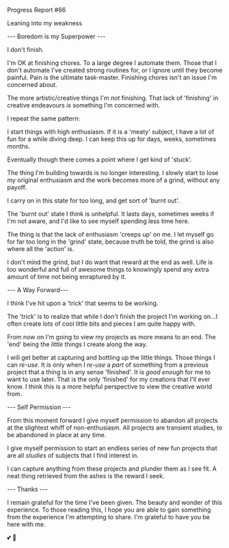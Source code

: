 Progress Report #66

Leaning into my weakness

--- Boredom is my Superpower ---

I don't finish.

I'm OK at finishing chores. To a large degree I automate them. Those that I don't automate I've created strong routines for, or I ignore until they become painful. Pain is the ultimate task-master. Finishing chores isn't an issue I'm concerned about.

The more artistic/creative things I'm _not_ finishing. That lack of 'finishing' in creative endeavours _is_ something I'm concerned with.

I repeat the same pattern:

I start things with high enthusiasm.
If it is a 'meaty' subject, I have a lot of fun for a while diving deep. I can keep this up for days, weeks, sometimes months.

Eventually though there comes a point where I get kind of 'stuck'.

The thing I'm building towards is no longer interesting. I slowly start to lose my original enthusiasm and the work becomes more of a grind, without any payoff.

I carry on in this state for too long, and get sort of 'burnt out'. 

The 'burnt out' state I think is unhelpful. It lasts days, sometimes weeks if I'm not aware, and I'd like to see myself spending less time here.

The thing is that the lack of enthusiasm 'creeps up' on me. I let myself go for far too long in the 'grind' state, because truth be told, the grind is also where all the 'action' is.

I don't mind the grind, but I do want that reward at the end as well. Life is too wonderful and full of awesome things to knowingly spend any extra amount of time not being enraptured by it.

--- A Way Forward---

I think I've hit upon a 'trick' that seems to be working.

The 'trick' is to realize that while I don't finish the project I'm working on...I often create lots of cool little bits and pieces I am quite happy with.

From now on I'm going to view my projects as more means to an end. The 'end' being the _little_ things I create along the way.

I will get better at capturing and bottling up the little things. Those things I can _re-use_. It is only when I _re-use_ a _part_ of something from a previous project that a thing is in any sense 'finished'. It is _good enough_ for me to want to use later. That is the only 'finished' for my creations that I'll ever know. I think this is a more helpful perspective to view the creative world from.

--- Self Permission ---

From this moment forward I give myself permission to abandon all projects at the slightest whiff of non-enthusiasm. All projects are transient studies, to be abandoned in place at any time.

I give myself permission to start an endless series of new fun projects that are all _studies_ of subjects that I find interest in.

I can capture anything from these projects and plunder them as I see fit. A neat thing retrieved from the ashes is the reward I seek.

--- Thanks ---

I remain grateful for the time I've been given. The beauty and wonder of this experience. To those reading this, I hope you are able to gain something from the experience I'm attempting to share. I'm grateful to have you be here with me.

💕 🙏

